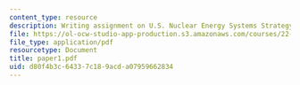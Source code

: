 ```yaml
---
content_type: resource
description: Writing assignment on U.S. Nuclear Energy Systems Strategy.
file: https://ol-ocw-studio-app-production.s3.amazonaws.com/courses/22-39-integration-of-reactor-design-operations-and-safety-fall-2006/d80f4b3c64337c189acda07959662834_paper1.pdf
file_type: application/pdf
resourcetype: Document
title: paper1.pdf
uid: d80f4b3c-6433-7c18-9acd-a07959662834
---
```

